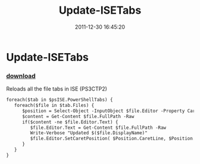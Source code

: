 ﻿---
pid:            3135
parent:         0
children:       
poster:         Joel Bennett
title:          Update-ISETabs
date:           2011-12-30 16:45:20
description:    Reloads all the file tabs in ISE (PS3CTP2)
format:         xml
---

# Update-ISETabs

### [download](3135.xml)  

Reloads all the file tabs in ISE (PS3CTP2)

```xml
foreach($tab in $psISE.PowerShellTabs) {
   foreach($file in $tab.Files) {
      $position = Select-Object -InputObject $file.Editor -Property CaretLine, CaretColumn
      $content = Get-Content $file.FullPath -Raw
      if($content -ne $file.Editor.Text) {
         $file.Editor.Text = Get-Content $file.FullPath -Raw
         Write-Verbose "Updated $($file.DisplayName)"
         $file.Editor.SetCaretPosition( $Position.CaretLine, $Position.CaretColumn )
      }
   }
}
```
